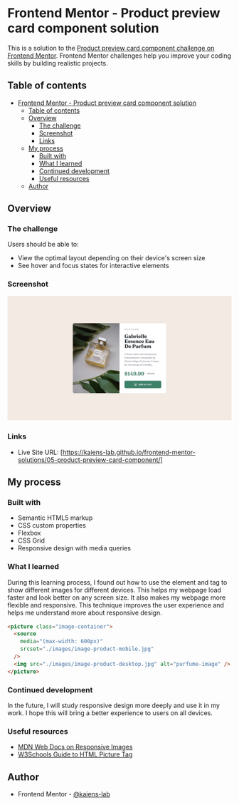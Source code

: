 # Frontend Mentor - Product preview card component solution

This is a solution to the [Product preview card component challenge on Frontend Mentor](https://www.frontendmentor.io/challenges/product-preview-card-component-GO7UmttRfa). Frontend Mentor challenges help you improve your coding skills by building realistic projects.

## Table of contents

- [Frontend Mentor - Product preview card component solution](#frontend-mentor---product-preview-card-component-solution)
  - [Table of contents](#table-of-contents)
  - [Overview](#overview)
    - [The challenge](#the-challenge)
    - [Screenshot](#screenshot)
    - [Links](#links)
  - [My process](#my-process)
    - [Built with](#built-with)
    - [What I learned](#what-i-learned)
    - [Continued development](#continued-development)
    - [Useful resources](#useful-resources)
  - [Author](#author)

## Overview

### The challenge

Users should be able to:

- View the optimal layout depending on their device's screen size
- See hover and focus states for interactive elements

### Screenshot

![](./design/desktop-design.jpg)

### Links

- Live Site URL: [https://kaiens-lab.github.io/frontend-mentor-solutions/05-product-preview-card-component/]

## My process

### Built with

- Semantic HTML5 markup
- CSS custom properties
- Flexbox
- CSS Grid
- Responsive design with media queries

### What I learned

During this learning process, I found out how to use the <picture> element and <source> tag to show different images for different devices. This helps my webpage load faster and look better on any screen size. It also makes my webpage more flexible and responsive. This technique improves the user experience and helps me understand more about responsive design.

```html
<picture class="image-container">
  <source
    media="(max-width: 600px)"
    srcset="./images/image-product-mobile.jpg"
  />
  <img src="./images/image-product-desktop.jpg" alt="purfume-image" />
</picture>
```

### Continued development

In the future, I will study responsive design more deeply and use it in my work. I hope this will bring a better experience to users on all devices.

### Useful resources

- [MDN Web Docs on Responsive Images](https://developer.mozilla.org/en-US/docs/Learn/HTML/Multimedia_and_embedding/Responsive_images)
- [W3Schools Guide to HTML Picture Tag](https://www.w3schools.com/html/html_images_picture.asp)

## Author

- Frontend Mentor - [@kaiens-lab](https://www.frontendmentor.io/profile/kaiens-lab)
